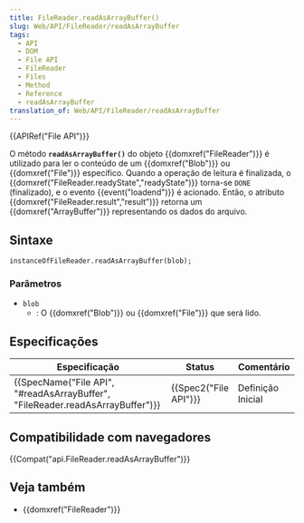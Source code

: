 ```yaml
---
title: FileReader.readAsArrayBuffer()
slug: Web/API/FileReader/readAsArrayBuffer
tags:
  - API
  - DOM
  - File API
  - FileReader
  - Files
  - Method
  - Reference
  - readAsArrayBuffer
translation_of: Web/API/FileReader/readAsArrayBuffer
---
```

{{APIRef("File API")}}

O método **`readAsArrayBuffer()`** do objeto {{domxref("FileReader")}} é utilizado para ler o conteúdo de um {{domxref("Blob")}} ou {{domxref("File")}} específico. Quando a operação de leitura é finalizada, o {{domxref("FileReader.readyState","readyState")}} torna-se `DONE` (finalizado), e o evento {{event("loadend")}} é acionado. Então, o atributo {{domxref("FileReader.result","result")}} retorna um {{domxref("ArrayBuffer")}} representando os dados do arquivo.

## Sintaxe

```
instanceOfFileReader.readAsArrayBuffer(blob);
```

### Parâmetros

- `blob`
  - : O {{domxref("Blob")}} ou {{domxref("File")}} que será lido.

## Especificações

| Especificação                                                                                            | Status                       | Comentário        |
| -------------------------------------------------------------------------------------------------------- | ---------------------------- | ----------------- |
| {{SpecName("File API", "#readAsArrayBuffer", "FileReader.readAsArrayBuffer")}} | {{Spec2("File API")}} | Definição Inicial |

## Compatibilidade com navegadores

{{Compat("api.FileReader.readAsArrayBuffer")}}

## Veja também

- {{domxref("FileReader")}}
